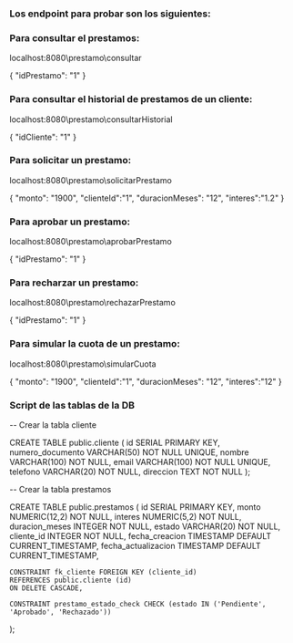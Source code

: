 ### Los endpoint para probar son los siguientes:

### Para consultar el prestamos:
localhost:8080\prestamo\consultar

{
"idPrestamo": "1"
}

### Para consultar el historial de prestamos de un cliente:
localhost:8080\prestamo\consultarHistorial

{
"idCliente": "1"
}

### Para solicitar un prestamo:
localhost:8080\prestamo\solicitarPrestamo

{
"monto": "1900",
"clienteId":"1",
"duracionMeses": "12",
"interes":"1.2"
}

### Para aprobar un prestamo:
localhost:8080\prestamo\aprobarPrestamo

{
"idPrestamo": "1"
}

### Para recharzar un prestamo:
localhost:8080\prestamo\rechazarPrestamo

{
"idPrestamo": "1"
}

### Para simular la cuota de un prestamo:
localhost:8080\prestamo\simularCuota

{
"monto": "1900",
"clienteId":"1",
"duracionMeses": "12",
"interes":"12"
}


### Script de las tablas de la DB


-- Crear la tabla cliente

CREATE TABLE public.cliente (
id SERIAL PRIMARY KEY,
numero_documento VARCHAR(50) NOT NULL UNIQUE,
nombre VARCHAR(100) NOT NULL,
email VARCHAR(100) NOT NULL UNIQUE,
telefono VARCHAR(20) NOT NULL,
direccion TEXT NOT NULL
);


-- Crear la tabla prestamos

CREATE TABLE public.prestamos (
id SERIAL PRIMARY KEY,
monto NUMERIC(12,2) NOT NULL,
interes NUMERIC(5,2) NOT NULL,
duracion_meses INTEGER NOT NULL,
estado VARCHAR(20) NOT NULL,
cliente_id INTEGER NOT NULL,
fecha_creacion TIMESTAMP DEFAULT CURRENT_TIMESTAMP,
fecha_actualizacion TIMESTAMP DEFAULT CURRENT_TIMESTAMP,

    CONSTRAINT fk_cliente FOREIGN KEY (cliente_id)
    REFERENCES public.cliente (id)
    ON DELETE CASCADE,

    CONSTRAINT prestamo_estado_check CHECK (estado IN ('Pendiente', 'Aprobado', 'Rechazado'))
);
    